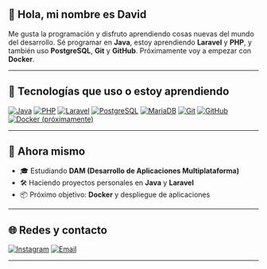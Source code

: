 ## 👋 Hola, mi nombre es David

Me gusta la programación y disfruto aprendiendo cosas nuevas del mundo del desarrollo. Sé programar en **Java**, estoy aprendiendo **Laravel** y **PHP**, y también uso **PostgreSQL**, **Git** y **GitHub**. Próximamente voy a empezar con **Docker**.

---

## 🧠 Tecnologías que uso o estoy aprendiendo

[![Java](https://img.shields.io/badge/Java-007396?style=for-the-badge&logo=openjdk&logoColor=white)](https://www.java.com/)
[![PHP](https://img.shields.io/badge/PHP-777BB4?style=for-the-badge&logo=php&logoColor=white)](https://www.php.net/)
[![Laravel](https://img.shields.io/badge/Laravel-FF2D20?style=for-the-badge&logo=laravel&logoColor=white)](https://laravel.com/)
[![PostgreSQL](https://img.shields.io/badge/PostgreSQL-4169E1?style=for-the-badge&logo=postgresql&logoColor=white)](https://www.postgresql.org/)
[![MariaDB](https://img.shields.io/badge/MariaDB-003545?style=for-the-badge&logo=mariadb&logoColor=white)](https://mariadb.org/)
[![Git](https://img.shields.io/badge/Git-F05032?style=for-the-badge&logo=git&logoColor=white)](https://git-scm.com/)
[![GitHub](https://img.shields.io/badge/GitHub-181717?style=for-the-badge&logo=github&logoColor=white)](https://github.com/)
[![Docker (próximamente)](https://img.shields.io/badge/Docker-Coming_Soon-2496ED?style=for-the-badge&logo=docker&logoColor=white)](https://www.docker.com/)

---

## 🚧 Ahora mismo

- 🎓 Estudiando **DAM (Desarrollo de Aplicaciones Multiplataforma)**
- 🛠️ Haciendo proyectos personales en **Java** y **Laravel**
- 📦 Próximo objetivo: **Docker** y despliegue de aplicaciones

---

## 🌐 Redes y contacto

[![Instagram](https://img.shields.io/badge/Instagram-@daaviddieeguez-E4405F?style=for-the-badge&logo=instagram&logoColor=white)](https://www.instagram.com/daaviddieeguez/)
[![Email](https://img.shields.io/badge/daaviddieeguez@gmail.com-email_personal-D14836?style=for-the-badge&logo=gmail&logoColor=white)](mailto:daaviddieeguez@gmail.com)

---

<!--
**daaviddieeguez/daaviddieeguez** is a ✨ _special_ ✨ repository because its `README.md` appears on your GitHub profile.
-->
